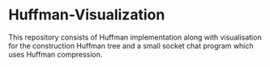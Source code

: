 # Huffman-Visualization
This repository consists of Huffman implementation along with visualisation for the construction Huffman tree and a small socket chat program which uses Huffman compression.
